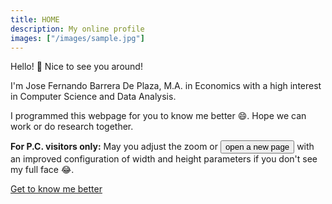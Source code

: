 ```yaml
---
title: HOME
description: My online profile
images: ["/images/sample.jpg"]
---
```


Hello! :wave: Nice to see you around!

I'm Jose Fernando Barrera De Plaza, M.A. in Economics with a high interest in Computer Science and Data Analysis.

I programmed this webpage for you to know me better :smile:. Hope we can work or do research together.

**For P.C. visitors only:** May you adjust the zoom or <button onclick="openZoom()">open a new page</button>
 with an improved configuration of width and height parameters if you don't see my full face :joy:.


[Get to know me better](/about "Get to know me better")